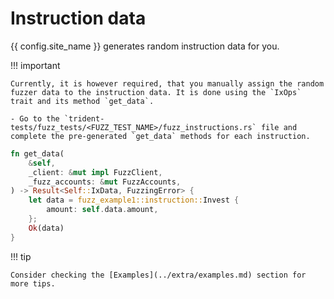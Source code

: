 # Instruction data

{{ config.site_name }} generates random instruction data for you.

!!! important

    Currently, it is however required, that you manually assign the random fuzzer data to the instruction data. It is done using the `IxOps` trait and its method `get_data`.

    - Go to the `trident-tests/fuzz_tests/<FUZZ_TEST_NAME>/fuzz_instructions.rs` file and complete the pre-generated `get_data` methods for each instruction.

```rust
fn get_data(
    &self,
    _client: &mut impl FuzzClient,
    _fuzz_accounts: &mut FuzzAccounts,
) -> Result<Self::IxData, FuzzingError> {
    let data = fuzz_example1::instruction::Invest {
        amount: self.data.amount,
    };
    Ok(data)
}
```


!!! tip

    Consider checking the [Examples](../extra/examples.md) section for more tips.
